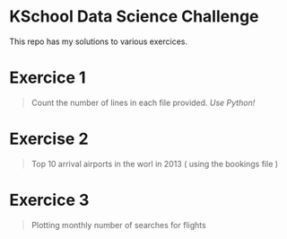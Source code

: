 # KSchool Data Science Challenge

This repo has my solutions to various exercices.

# Exercice 1

> Count the number of lines in each file provided. *Use Python!*

# Exercise 2

> Top 10 arrival airports in the worl in 2013 ( using the bookings file )

# Exercice 3

> Plotting monthly number of searches for flights